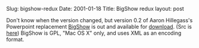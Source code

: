 Slug: bigshow-redux
Date: 2001-01-18
Title: BigShow redux
layout: post

Don&#39;t know when the version changed, but version 0.2 of Aaron Hillegass&#39;s Powerpoint replacement <a href="http://www.bignerdranch.com/who.html">BigShow</a> is out and available for <a href="http://www.bignerdranch.com/BigShow_0_2.tar.gz">download</a>. (Src is <a href="http://www.bignerdranch.com/BigShow_0_2src.tar.gz">here</a>) BigShow is GPL, &quot;Mac OS X&quot; only, and uses XML as an encoding format.
